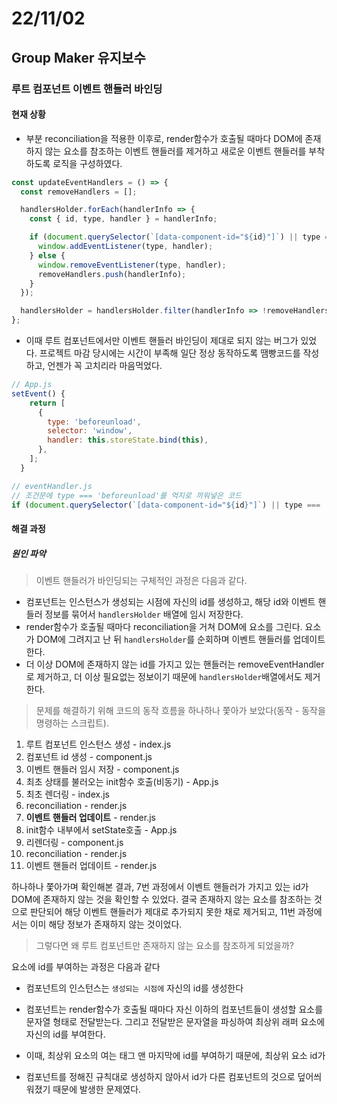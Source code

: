 # 22/11/02

## Group Maker 유지보수

### 루트 컴포넌트 이벤트 핸들러 바인딩

#### 현재 상황

- 부분 reconciliation을 적용한 이후로, render함수가 호출될 때마다 DOM에 존재하지 않는 요소를 참조하는 이벤트 핸들러를 제거하고 새로운 이벤트 핸들러를 부착하도록 로직을 구성하였다.

```jsx
const updateEventHandlers = () => {
  const removeHandlers = [];

  handlersHolder.forEach(handlerInfo => {
    const { id, type, handler } = handlerInfo;

    if (document.querySelector(`[data-component-id="${id}"]`) || type === 'beforeunload') {
      window.addEventListener(type, handler);
    } else {
      window.removeEventListener(type, handler);
      removeHandlers.push(handlerInfo);
    }
  });

  handlersHolder = handlersHolder.filter(handlerInfo => !removeHandlers.includes(handlerInfo));
};
```

- 이때 루트 컴포넌트에서만 이벤트 핸들러 바인딩이 제대로 되지 않는 버그가 있었다. 프로젝트 마감 당시에는 시간이 부족해 일단 정상 동작하도록 땜빵코드를 작성하고, 언젠가 꼭 고치리라 마음먹었다.

```jsx
// App.js
setEvent() {
    return [
      {
        type: 'beforeunload',
        selector: 'window',
        handler: this.storeState.bind(this),
      },
    ];
  }

// eventHandler.js
// 조건문에 type === 'beforeunload'를 억지로 끼워넣은 코드
if (document.querySelector(`[data-component-id="${id}"]`) || type === 'beforeunload') 
```

#### 해결 과정

##### 원인 파악

>이벤트 핸들러가 바인딩되는 구체적인 과정은 다음과 같다.

- 컴포넌트는 인스턴스가 생성되는 시점에 자신의 id를 생성하고, 해당 id와 이벤트 핸들러 정보를 묶어서 `handlersHolder` 배열에 임시 저장한다.
- render함수가 호출될 때마다 reconciliation을 거쳐 DOM에 요소를 그린다. 요소가 DOM에 그려지고 난 뒤 `handlersHolder`를 순회하며 이벤트 핸들러를 업데이트 한다.
- 더 이상 DOM에 존재하지 않는 id를 가지고 있는 핸들러는 removeEventHandler로 제거하고, 더 이상 필요없는 정보이기 때문에 `handlersHolder`배열에서도 제거한다.

>문제를 해결하기 위해 코드의 동작 흐름을 하나하나 쫓아가 보았다(동작 - 동작을 명령하는 스크립트).

1. 루트 컴포넌트 인스턴스 생성 - index.js
2. 컴포넌트 id 생성 - component.js
3. 이벤트 핸들러 임시 저장 - component.js
4. 최초 상태를 불러오는 init함수 호출(비동기) - App.js
5. 최초 렌더링 - index.js
6. reconciliation - render.js
7. **이벤트 핸들러 업데이트** - render.js
8. init함수 내부에서 setState호출 - App.js
9. 리렌더링 - component.js
10. reconciliation - render.js
11. 이벤트 핸들러 업데이트 - render.js

하나하나 쫓아가며 확인해본 결과, 7번 과정에서 이벤트 핸들러가 가지고 있는 id가 DOM에 존재하지 않는 것을 확인할 수 있었다. 결국 존재하지 않는 요소를 참조하는 것으로 판단되어 해당 이벤트 핸들러가 제대로 추가되지 못한 채로 제거되고, 11번 과정에서는 이미 해당 정보가 존재하지 않는 것이었다.

>그렇다면 왜 루트 컴포넌트만 존재하지 않는 요소를 참조하게 되었을까?

요소에 id를 부여하는 과정은 다음과 같다

- 컴포넌트의 인스턴스는 `생성되는 시점에` 자신의 id를 생성한다
- 컴포넌트는 render함수가 호출될 때마다 자신 이하의 컴포넌트들이 생성할 요소를 문자열 형태로 전달받는다. 그리고 전달받은 문자열을 파싱하여 최상위 래퍼 요소에 자신의 id를 부여한다.
- 이때, 최상위 요소의 여는 태그 맨 마지막에 id를 부여하기 때문에, 최상위 요소 id가 


- 컴포넌트를 정해진 규칙대로 생성하지 않아서 id가 다른 컴포넌트의 것으로 덮어씌워졌기 때문에 발생한 문제였다.